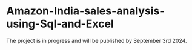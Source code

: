 # Amazon-India-sales-analysis-using-Sql-and-Excel

The project is in progress and will be published by September 3rd 2024.
